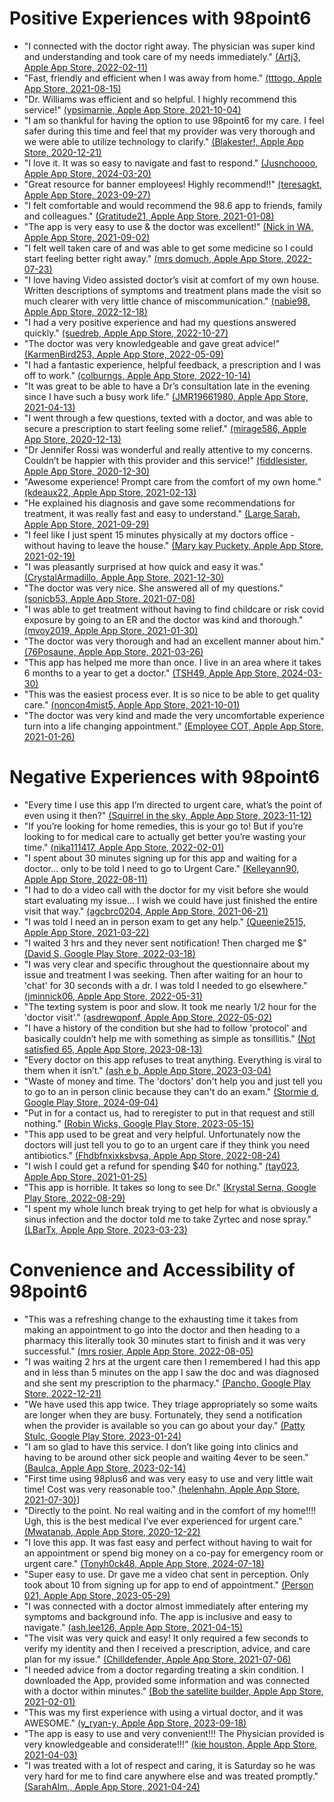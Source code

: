 # Positive Experiences with 98point6

- "I connected with the doctor right away. The physician was super kind and understanding and took care of my needs immediately." [(Artj3, Apple App Store, 2022-02-11)](https://apple/8344350122)
- "Fast, friendly and efficient when I was away from home." [(tttogo, Apple App Store, 2021-08-15)](https://apple/7697254889)
- "Dr. Williams was efficient and so helpful. I highly recommend this service!" [(ypsimarnie, Apple App Store, 2021-10-04)](https://apple/7878721815)
- "I am so thankful for having the option to use 98point6 for my care. I feel safer during this time and feel that my provider was very thorough and we were able to utilize technology to clarify." [(Blakester!, Apple App Store, 2020-12-21)](https://apple/6778077902)
- "I love it. It was so easy to navigate and fast to respond." [(Jusnchoooo, Apple App Store, 2024-03-20)](https://apple/11065207384)
- "Great resource for banner employees! Highly recommend!!" [(teresagkt, Apple App Store, 2023-09-27)](https://apple/10413409475)
- "I felt comfortable and would recommend the 98.6 app to friends, family and colleagues." [(Gratitude21, Apple App Store, 2021-01-08)](https://apple/6845489223)
- "The app is very easy to use & the doctor was excellent!" [(Nick in WA, Apple App Store, 2021-09-02)](https://apple/7765032004)
- "I felt well taken care of and was able to get some medicine so I could start feeling better right away." [(mrs domuch, Apple App Store, 2022-07-23)](https://apple/8905196693)
- "I love having Video assisted doctor’s visit at comfort of my own house. Written descriptions of symptoms and treatment plans made the visit so much clearer with very little chance of miscommunication." [(nabie98, Apple App Store, 2022-12-18)](https://apple/9410035505)
- "I had a very positive experience and had my questions answered quickly." [(suedreb, Apple App Store, 2022-10-27)](https://apple/9228928941)
- "The doctor was very knowledgeable and gave great advice!" [(KarmenBird253, Apple App Store, 2022-05-09)](https://apple/8655096618)
- "I had a fantastic experience, helpful feedback, a prescription and I was off to work." [(colburngs, Apple App Store, 2022-10-14)](https://apple/9183828816)
- "It was great to be able to have a Dr’s consultation late in the evening since I have such a busy work life." [(JMR19661980, Apple App Store, 2021-04-13)](https://apple/7219586971)
- "I went through a few questions, texted with a doctor, and was able to secure a prescription to start feeling some relief." [(mirage586, Apple App Store, 2020-12-13)](https://apple/6749689241)
- "Dr Jennifer Rossi was wonderful and really attentive to my concerns. Couldn’t be happier with this provider and this service!" [(fiddlesister, Apple App Store, 2020-12-30)](https://apple/6811792099)
- "Awesome experience! Prompt care from the comfort of my own home." [(kdeaux22, Apple App Store, 2021-02-13)](https://apple/6989605440)
- "He explained his diagnosis and gave some recommendations for treatment, it was really fast and easy to understand." [(Large Sarah, Apple App Store, 2021-09-29)](https://apple/7860009320)
- "I feel like I just spent 15 minutes physically at my doctors office - without having to leave the house." [(Mary kay Puckety, Apple App Store, 2021-02-19)](https://apple/7015102946)
- "I was pleasantly surprised at how quick and easy it was." [(CrystalArmadillo, Apple App Store, 2021-12-30)](https://apple/8185233976)
- "The doctor was very nice. She answered all of my questions." [(sonicb53, Apple App Store, 2021-07-08)](https://apple/7555273075)
- "I was able to get treatment without having to find childcare or risk covid exposure by going to an ER and the doctor was kind and thorough." [(mvoy2019, Apple App Store, 2021-01-30)](https://apple/6934102490)
- "The doctor was very thorough and had an excellent manner about him." [(76Posaune, Apple App Store, 2021-03-26)](https://apple/7147824193)
- "This app has helped me more than once. I live in an area where it takes 6 months to a year to get a doctor." [(TSH49, Apple App Store, 2024-03-30)](https://apple/11103335926)
- "This was the easiest process ever. It is so nice to be able to get quality care." [(noncon4mist5, Apple App Store, 2021-10-01)](https://apple/7866653913)
- "The doctor was very kind and made the very uncomfortable experience turn into a life changing appointment." [(Employee COT, Apple App Store, 2021-01-26)](https://apple/6917626035)

# Negative Experiences with 98point6

- "Every time I use this app I’m directed to urgent care, what’s the point of even using it then?" [(Squirrel in the sky, Apple App Store, 2023-11-12)](https://apple/10579824287)
- "If you’re looking for home remedies, this is your go to! But if you’re looking to for medical care to actually get better you’re wasting your time." [(nika111417, Apple App Store, 2022-02-01)](https://apple/8306906418)
- "I spent about 30 minutes signing up for this app and waiting for a doctor... only to be told I need to go to Urgent Care." [(Kelleyann90, Apple App Store, 2022-08-11)](https://apple/8968314416)
- "I had to do a video call with the doctor for my visit before she would start evaluating my issue... I wish we could have just finished the entire visit that way." [(agcbrc0204, Apple App Store, 2021-06-21)](https://apple/7490391551)
- "I was told I need an in person exam to get any help." [(Queenie2515, Apple App Store, 2021-03-22)](https://apple/7132430502)
- "I waited 3 hrs and they never sent notification! Then charged me $" [(David S, Google Play Store, 2022-03-18)](https://google_play/dba35246-35ef-42d4-b363-e5df77f93def)
- "I was very clear and specific throughout the questionnaire about my issue and treatment I was seeking. Then after waiting for an hour to 'chat' for 30 seconds with a dr. I was told I needed to go elsewhere." [(jminnick06, Apple App Store, 2022-05-31)](https://apple/8728060027)
- "The texting system is poor and slow. It took me nearly 1/2 hour for the 'doctor visit'." [(asdrewqponf, Apple App Store, 2022-05-02)](https://apple/8630709339)
- "I have a history of the condition but she had to follow 'protocol' and basically couldn’t help me with something as simple as tonsillitis." [(Not satisfied 65, Apple App Store, 2023-08-13)](https://apple/10253633213)
- "Every doctor on this app refuses to treat anything. Everything is viral to them when it isn’t." [(ash e b, Apple App Store, 2023-03-04)](https://apple/9679739205)
- "Waste of money and time. The 'doctors' don't help you and just tell you to go to an in person clinic because they can't do an exam." [(Stormie d, Google Play Store, 2024-09-04)](https://google_play/185e8326-d860-428e-b951-acb38e408341)
- "Put in for a contact us, had to reregister to put in that request and still nothing." [(Robin Wicks, Google Play Store, 2023-05-15)](https://google_play/3f29b9e7-959c-441d-b8aa-03ef97d93feb)
- "This app used to be great and very helpful. Unfortunately now the doctors will just tell you to go to an urgent care if they think you need antibiotics." [(Fhdbfnxixksbvsa, Apple App Store, 2022-08-24)](https://apple/9014070857)
- "I wish I could get a refund for spending $40 for nothing." [(tay023, Apple App Store, 2021-01-25)](https://apple/6913287903)
- "This app is horrible. It takes so long to see Dr." [(Krystal Serna, Google Play Store, 2022-08-29)](https://google_play/f7cd948d-ffc8-4145-82f4-8b293610e005)
- "I spent my whole lunch break trying to get help for what is obviously a sinus infection and the doctor told me to take Zyrtec and nose spray." [(LBarTx, Apple App Store, 2023-03-23)](https://apple/9744125395)

# Convenience and Accessibility of 98point6

- "This was a refreshing change to the exhausting time it takes from making an appointment to go into the doctor and then heading to a pharmacy this literally took 30 minutes start to finish and it was very successful." [(mrs rosier, Apple App Store, 2022-08-05)](https://apple/8949487159)
- "I was waiting 2 hrs at the urgent care then I remembered I had this app and in less than 5 minutes on the app I saw the doc and was diagnosed and she sent my prescription to the pharmacy." [(Pancho, Google Play Store, 2022-12-21)](https://google_play/bfc47476-7378-4727-b0b1-66d76e817be6)
- "We have used this app twice. They triage appropriately so some waits are longer when they are busy. Fortunately, they send a notification when the provider is available so you can go about your day." [(Patty Stulc, Google Play Store, 2023-01-24)](https://google_play/f8e98dc6-aa34-4385-8a39-464b4e7301e5)
- "I am so glad to have this service. I don’t like going into clinics and having to be around other sick people and waiting 4ever to be seen." [(Baulca, Apple App Store, 2023-02-14)](https://apple/9618241489)
- "First time using 98plus6 and was very easy to use and very little wait time! Cost was very reasonable too." [(helenhahn, Apple App Store, 2021-07-30)](https://apple/7635545289)]
- "Directly to the point. No real waiting and in the comfort of my home!!!! Ugh, this is the best medical I’ve ever experienced for urgent care." [(Mwatanab, Apple App Store, 2020-12-22)](https://apple/6783298583)
- "I love this app. It was fast easy and perfect without having to wait for an appointment or spend big money on a co-pay for emergency room or urgent care." [(Tonyh0ck48, Apple App Store, 2024-07-18)](https://apple/11508226229)
- "Super easy to use. Dr gave me a video chat sent in perception. Only took about 10 from signing up for app to end of appointment." [(Person 021, Apple App Store, 2023-05-29)](https://apple/9978007931)
- "I was connected with a doctor almost immediately after entering my symptoms and background info. The app is inclusive and easy to navigate." [(ash.lee126, Apple App Store, 2021-04-15)](https://apple/7226202808)
- "The visit was very quick and easy! It only required a few seconds to verify my identity and then I received a prescription, advice, and care plan for my issue." [(Chilldefender, Apple App Store, 2021-07-06)](https://apple/7547763331)
- "I needed advice from a doctor regarding treating a skin condition. I downloaded the App, provided some information and was connected with a doctor within minutes." [(Bob the satellite builder, Apple App Store, 2021-02-01)](https://apple/6942601285)
- "This was my first experience with using a virtual doctor, and it was AWESOME." [(y_ryan-y, Apple App Store, 2023-09-18)](https://apple/10381835403)
- "The app is easy to use and very convenient!!! The Physician provided is very knowledgeable and considerate!!!" [(kie houston, Apple App Store, 2021-04-03)](https://apple/7179298986)
- "I was treated with a lot of respect and caring, it is Saturday so he was very hard for me to find care anywhere else and was treated promptly." [(SarahAlm., Apple App Store, 2021-04-24)](https://apple/7259041950)